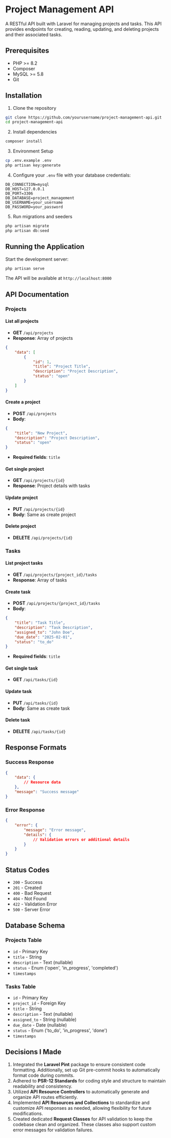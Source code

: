 # Project Management API

A RESTful API built with Laravel for managing projects and tasks. This API provides endpoints for creating, reading, updating, and deleting projects and their associated tasks.

## Prerequisites

- PHP >= 8.2
- Composer
- MySQL >= 5.8
- Git

## Installation

1. Clone the repository
```bash
git clone https://github.com/yourusername/project-management-api.git
cd project-management-api
```

2. Install dependencies
```bash
composer install
```

3. Environment Setup
```bash
cp .env.example .env
php artisan key:generate
```

4. Configure your `.env` file with your database credentials:
```
DB_CONNECTION=mysql
DB_HOST=127.0.0.1
DB_PORT=3306
DB_DATABASE=project_management
DB_USERNAME=your_username
DB_PASSWORD=your_password
```

5. Run migrations and seeders
```bash
php artisan migrate
php artisan db:seed
```

## Running the Application

Start the development server:
```bash
php artisan serve
```

The API will be available at `http://localhost:8000`

## API Documentation

### Projects

#### List all projects
- **GET** `/api/projects`
- **Response**: Array of projects
```json
{
    "data": [
        {
            "id": 1,
            "title": "Project Title",
            "description": "Project Description",
            "status": "open"
        }
    ]
}
```

#### Create a project
- **POST** `/api/projects`
- **Body**:
```json
{
    "title": "New Project",
    "description": "Project Description",
    "status": "open"
}
```
- **Required fields**: `title`

#### Get single project
- **GET** `/api/projects/{id}`
- **Response**: Project details with tasks

#### Update project
- **PUT** `/api/projects/{id}`
- **Body**: Same as create project

#### Delete project
- **DELETE** `/api/projects/{id}`

### Tasks

#### List project tasks
- **GET** `/api/projects/{project_id}/tasks`
- **Response**: Array of tasks

#### Create task
- **POST** `/api/projects/{project_id}/tasks`
- **Body**:
```json
{
    "title": "Task Title",
    "description": "Task Description",
    "assigned_to": "John Doe",
    "due_date": "2025-02-01",
    "status": "to_do"
}
```
- **Required fields**: `title`

#### Get single task
- **GET** `/api/tasks/{id}`

#### Update task
- **PUT** `/api/tasks/{id}`
- **Body**: Same as create task

#### Delete task
- **DELETE** `/api/tasks/{id}`

## Response Formats

### Success Response
```json
{
    "data": {
        // Resource data
    },
    "message": "Success message"
}
```

### Error Response
```json
{
    "error": {
        "message": "Error message",
        "details": {
            // Validation errors or additional details
        }
    }
}
```

## Status Codes

- `200` - Success
- `201` - Created
- `400` - Bad Request
- `404` - Not Found
- `422` - Validation Error
- `500` - Server Error

## Database Schema

### Projects Table
- `id` - Primary Key
- `title` - String
- `description` - Text (nullable)
- `status` - Enum ('open', 'in_progress', 'completed')
- `timestamps`

### Tasks Table
- `id` - Primary Key
- `project_id` - Foreign Key
- `title` - String
- `description` - Text (nullable)
- `assigned_to` - String (nullable)
- `due_date` - Date (nullable)
- `status` - Enum ('to_do', 'in_progress', 'done')
- `timestamps`

## **Decisions I Made**

1. Integrated the **Laravel Pint** package to ensure consistent code formatting. Additionally, set up Git pre-commit hooks to automatically format code during commits.
2. Adhered to **PSR-12 Standards** for coding style and structure to maintain readability and consistency.
3. Utilized **API Resource Controllers** to automatically generate and organize API routes efficiently.
4. Implemented **API Resources and Collections** to standardize and customize API responses as needed, allowing flexibility for future modifications.
5. Created dedicated **Request Classes** for API validation to keep the codebase clean and organized. These classes also support custom error messages for validation failures.
